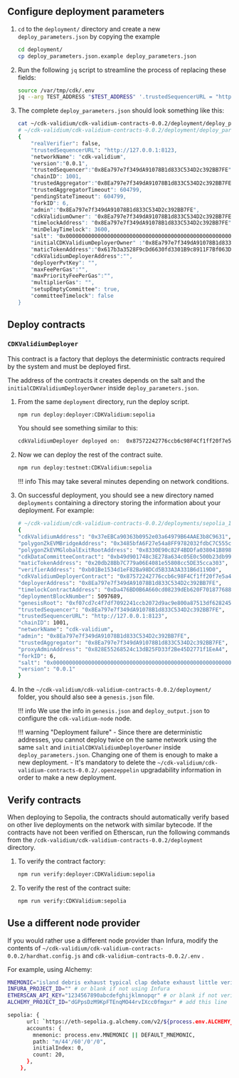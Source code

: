## Configure deployment parameters

1. `cd` to the `deployment/` directory and create a new `deploy_parameters.json` by copying the example

    ```bash
    cd deployment/
    cp deploy_parameters.json.example deploy_parameters.json
    ```

2. Run the following `jq` script to streamline the process of replacing these fields:

    ```bash
    source /var/tmp/cdk/.env
    jq --arg TEST_ADDRESS "$TEST_ADDRESS" '.trustedSequencerURL = "http://127.0.0.1:8123" | .trustedSequencer = $TEST_ADDRESS | .trustedAggregator = $TEST_ADDRESS | .admin = $TEST_ADDRESS | .cdkValidiumOwner = $TEST_ADDRESS | .initialCDKValidiumDeployerOwner = $TEST_ADDRESS | .timelockAddress = $TEST_ADDRESS | .forkID = 6' ./deploy_parameters.json.example > ./deploy_parameters.json
    ```

3. The complete `deploy_parameters.json` should look something like this:

    ```bash
    cat ~/cdk-validium/cdk-validium-contracts-0.0.2/deployment/deploy_parameters.json
    # ~/cdk-validium/cdk-validium-contracts-0.0.2/deployment/deploy_parameters.json
    {
        "realVerifier": false,
        "trustedSequencerURL": "http://127.0.0.1:8123,
        "networkName": "cdk-validium",
        "version":"0.0.1",
        "trustedSequencer":"0x8Ea797e7f349dA91078B1d833C534D2c392BB7FE",
        "chainID": 1001,
        "trustedAggregator":"0x8Ea797e7f349dA91078B1d833C534D2c392BB7FE",
        "trustedAggregatorTimeout": 604799,
        "pendingStateTimeout": 604799,
        "forkID": 6,
        "admin":"0x8Ea797e7f349dA91078B1d833C534D2c392BB7FE",
        "cdkValidiumOwner": "0x8Ea797e7f349dA91078B1d833C534D2c392BB7FE",
        "timelockAddress": "0x8Ea797e7f349dA91078B1d833C534D2c392BB7FE",
        "minDelayTimelock": 3600,
        "salt": "0x0000000000000000000000000000000000000000000000000000000000000000",
        "initialCDKValidiumDeployerOwner" :"0x8Ea797e7f349dA91078B1d833C534D2c392BB7FE",
        "maticTokenAddress":"0x617b3a3528F9cDd6630fd3301B9c8911F7Bf063D",
        "cdkValidiumDeployerAddress":"",
        "deployerPvtKey": "",
        "maxFeePerGas":"",
        "maxPriorityFeePerGas":"",
        "multiplierGas": "",
        "setupEmptyCommittee": true,
        "committeeTimelock": false
    }
    ```

## Deploy contracts

### `CDKValidiumDeployer`

This contract is a factory that deploys the deterministic contracts required by the system and must be deployed first. 

The address of the contracts it creates depends on the salt and the `initialCDKValidiumDeployerOwner` inside `deploy_parameters.json`.

1. From the same `deployment` directory, run the deploy script.

    ```bash 
    npm run deploy:deployer:CDKValidium:sepolia
    ```

    You should see something similar to this:

    ```bash
    cdkValidiumDeployer deployed on:  0x87572242776ccb6c98F4Cf1ff20f7e5a4e4142fF
    ```

2. Now we can deploy the rest of the contract suite.

    ```bash
    npm run deploy:testnet:CDKValidium:sepolia
    ```

    !!! info
        This may take several minutes depending on network conditions.

3. On successful deployment, you should see a new directory named `deployments` containing a directory storing the information about your deployment. For example:

    ```bash
    # ~/cdk-validium/cdk-validium-contracts-0.0.2/deployments/sepolia_1705429054/deploy_output.json
    {
    "cdkValidiumAddress": "0x37eEBCa90363b0952e03a64979B64AAE3b8C9631",
    "polygonZkEVMBridgeAddress": "0x3485bfA6F27e54a8FF9782032fdbC7C555c178E4",
    "polygonZkEVMGlobalExitRootAddress": "0x8330E90c82F4BDDfa038041B898DE2d900e6246C",
    "cdkDataCommitteeContract": "0xb49d901748c3E278a634c05E0c500b23db992fb0",
    "maticTokenAddress": "0x20db28Bb7C779a06E4081e55808cc5DE35cca303",
    "verifierAddress": "0xb01Be1534d1eF82Ba98DCd5B33A3A331B6d119D0",
    "cdkValidiumDeployerContract": "0x87572242776ccb6c98F4Cf1ff20f7e5a4e4142fF",
    "deployerAddress": "0x8Ea797e7f349dA91078B1d833C534D2c392BB7FE",
    "timelockContractAddress": "0xDa476BD0B6A660cd08239dEb620F701877688c6F",
    "deploymentBlockNumber": 5097689,
    "genesisRoot": "0xf07cd7c4f7df7092241ccb2072d9ac9e800a87513df628245657950b3af78f94",
    "trustedSequencer": "0x8Ea797e7f349dA91078B1d833C534D2c392BB7FE",
    "trustedSequencerURL": "http://127.0.0.1:8123",
    "chainID": 1001,
    "networkName": "cdk-validium",
    "admin": "0x8Ea797e7f349dA91078B1d833C534D2c392BB7FE",
    "trustedAggregator": "0x8Ea797e7f349dA91078B1d833C534D2c392BB7FE",
    "proxyAdminAddress": "0x828E55268524c13dB25FD33f2Be45D2771f1EeA4",
    "forkID": 6,
    "salt": "0x0000000000000000000000000000000000000000000000000000000000000000",
    "version": "0.0.1"
    }
    ```

4. In the  `~/cdk-validium/cdk-validium-contracts-0.0.2/deployment/` folder, you should also see a `genesis.json` file. 

    !!! info
        We use the info in `genesis.json` and `deploy_output.json` to configure the `cdk-validium-node` node.

    !!! warning "Deployment failure"
        - Since there are deterministic addresses, you cannot deploy twice on the same network using the same `salt` and `initialCDKValidiumDeployerOwner` inside `deploy_parameters.json`. Changing one of them is enough to make a new deployment.
        - It's mandatory to delete the `~/cdk-validium/cdk-validium-contracts-0.0.2/.openzeppelin` upgradability information in order to make a new deployment.

## Verify contracts

When deploying to Sepolia, the contracts should automatically verify based on other live deployments on the network with similar bytecode. If the contracts have not been verified on Etherscan, run the following commands from the `/cdk-validium/cdk-validium-contracts-0.0.2/deployment` directory.

1. To verify the contract factory:

    ```bash
    npm run verify:deployer:CDKValidium:sepolia
    ```

2. To verify the rest of the contract suite:

    ```bash
    npm run verify:CDKValidium:sepolia
    ```

## Use a different node provider

If you would rather use a different node provider than Infura, modify the contents of `~/cdk-validium/cdk-validium-contracts-0.0.2/hardhat.config.js` and `cdk-validium-contracts-0.0.2/.env` .

For example, using Alchemy:

```bash
MNEMONIC="island debris exhaust typical clap debate exhaust little verify mean sausage entire"
INFURA_PROJECT_ID="" # or blank if not using Infura
ETHERSCAN_API_KEY="1234567890abcdefghijklmnopqr" # or blank if not verify contracts
ALCHEMY_PROJECT_ID="dGPpsDzM9KpFTEnqMO44rvIXcc0fmgxr" # add this line
```

```bash
sepolia: {
      url: `https://eth-sepolia.g.alchemy.com/v2/${process.env.ALCHEMY_PROJECT_ID}`, # rpc value changed here
      accounts: {
        mnemonic: process.env.MNEMONIC || DEFAULT_MNEMONIC,
        path: "m/44'/60'/0'/0",
        initialIndex: 0,
        count: 20,
      },
    },
```
